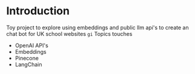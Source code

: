 # Introduction

Toy project to explore using embeddings and public llm api's to create an chat bot for UK school websites
`gi`
Topics touches
* OpenAI API's
* Embeddings
* Pinecone
* LangChain

